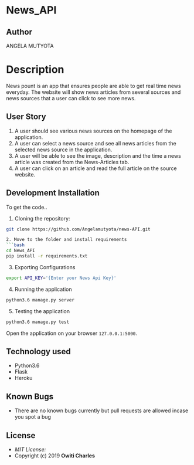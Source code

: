 # News_API

## Author

ANGELA MUTYOTA

# Description
News pount is an app that ensures people are able to get real time news everyday. The website will show news articles from several sources and news sources that a user can click to see more news. 


## User Story

1. A user should see various news sources on the homepage of the application.
2. A user can select a news source and see all news articles from the selected news source in the application.
3. A user will be able to see the image, description and the time a news article was created from the News-Articles tab.
4. A user can click on an article and read the full article on the source website.


## Development Installation
To get the code..

1. Cloning the repository:
  ```bash
  git clone https://github.com/Angelamutyota/news-API.git

2. Move to the folder and install requirements
  ```bash
  cd News_API
  pip install -r requirements.txt
  ```
3. Exporting Configurations
  ```bash
  export API_KEY='{Enter your News Api Key}'
  ```
4. Running the application
  ```bash
  python3.6 manage.py server
  ```
5. Testing the application
  ```bash
  python3.6 manage.py test
  ```
Open the application on your browser `127.0.0.1:5000`.


## Technology used

* Python3.6
* Flask
* Heroku


## Known Bugs
* There are no known bugs currently but pull requests are allowed incase you spot a bug


## License
* *MIT License:*
* Copyright (c) 2019 **Owiti Charles**